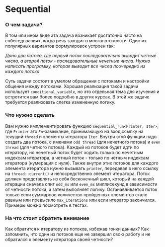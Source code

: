 # Sequential

### О чем задача?

В том или ином виде эта задача возникает достаточно часто на собеседованиях, когда речь заходит о многопоточности. Один из популярных вариантов формулировок устроен так:

_Дано два потока, где первый поток последовательно выводит четные числа, а второй поток - последовательные нечетные числа. Нужно написать программу, которая выводит все числа поочередно из каждого потока_

Суть задачи состоит в умелом обращении с потоками и настройки общения между потоками. Хорошая реализация такой задачи использует `conditional_variable`, но это отдельная тема для изучения и встретится вам более подробно в других курсах. В этой же задаче требуется реализовать слегка измененную логику.

### Что нужно сделать

Вам нужно имплементировать функцию `sequential_run<Printer, Iter>`, где `Printer` это `Fn`-замыкание, принимающую на вход ссылку на текущий `thread` и элементы итератора `Iter`. Внутри этой функции надо создать два потока, с именами `odd thread` (для нечетного потока) и `even thread` (для четного потока). Каждый из потоков будет идти по итератору, но нечетный поток будет ходить только по нечетным индексам итератора, а четный поток - только по четным индексам итератора (нумерация с нуля). Также внутри этих потоков для каждого элемента итератора нужно вызывать `printer`, передавая в него ссылку на `thread::current()` и непосредственно элемент итератора. Поток должен представлять из себя бесконечный цикл, который на каждой итерации сначала спит `odd_ms` или `even_ms` миллисекунд в зависимости от четности потока, а затем выполняет логику. Останавливается поток только если суммарное количество пройденных элементов стало равным или превысило `max_iterations` или если итератор закончился. Примеры можно посмотреть в тестах.

### На что стоит обратить внимание

Как обратится к итератору из потоков, избежав гонки данных? Как запомнить, что один из потоков еще не завершил свою работу и не обратился к элементу итератора своей четности?
